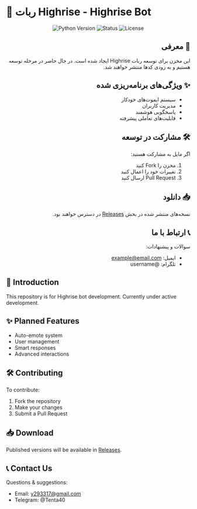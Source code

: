 # 🤖 ربات Highrise - Highrise Bot

<div align="center">
  <img src="https://img.shields.io/badge/Python-3.8%2B-blue" alt="Python Version">
  <img src="https://img.shields.io/badge/Status-Under%20Development-yellow" alt="Status">
  <img src="https://img.shields.io/badge/License-MIT-green" alt="License">
</div>

<div align="right" dir="rtl">

## 🌟 معرفی
این مخزن برای توسعه ربات Highrise ایجاد شده است. در حال حاضر در مرحله توسعه هستیم و به زودی کدها منتشر خواهند شد.

## ✨ ویژگی‌های برنامه‌ریزی شده
- سیستم ایموت‌های خودکار
- مدیریت کاربران
- پاسخگویی هوشمند
- قابلیت‌های تعاملی پیشرفته

## 🛠️ مشارکت در توسعه
اگر مایل به مشارکت هستید:
1. مخزن را Fork کنید
2. تغییرات خود را اعمال کنید
3. Pull Request ارسال کنید

## 📥 دانلود
نسخه‌های منتشر شده در بخش [Releases](https://github.com/TenTa40/bot.py) در دسترس خواهند بود.

## 📞 ارتباط با ما
سوالات و پیشنهادات:
- ایمیل: example@email.com
- تلگرام: @username

</div>

<div align="left">

## 🌟 Introduction
This repository is for Highrise bot development. Currently under active development.

## ✨ Planned Features
- Auto-emote system
- User management
- Smart responses
- Advanced interactions

## 🛠️ Contributing
To contribute:
1. Fork the repository
2. Make your changes
3. Submit a Pull Request

## 📥 Download
Published versions will be available in [Releases](https://github.com/TenTa40/bot.py).

## 📞 Contact Us
Questions & suggestions:
- Email: y293317@gmail.com
- Telegram: @Tenta40

</div>
